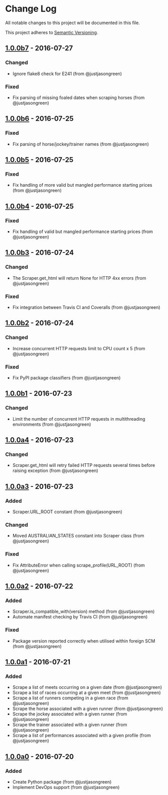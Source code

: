 # Change Log

All notable changes to this project will be documented in this file.

This project adheres to [Semantic Versioning](http://semver.org/).


## [1.0.0b7] - 2016-07-27

### Changed

- Ignore flake8 check for E241 (from @justjasongreen)

### Fixed

- Fix parsing of missing foaled dates when scraping horses (from @justjasongreen)


## [1.0.0b6] - 2016-07-25

### Fixed

- Fix parsing of horse/jockey/trainer names (from @justjasongreen)


## [1.0.0b5] - 2016-07-25

### Fixed

- Fix handling of more valid but mangled performance starting prices (from @justjasongreen)


## [1.0.0b4] - 2016-07-25

### Fixed

- Fix handling of valid but mangled performance starting prices (from @justjasongreen)


## [1.0.0b3] - 2016-07-24

### Changed

- The Scraper.get_html will return None for HTTP 4xx errors (from @justjasongreen)

### Fixed

- Fix integration between Travis CI and Coveralls (from @justjasongreen)


## [1.0.0b2] - 2016-07-24

### Changed

- Increase concurrent HTTP requests limit to CPU count x 5 (from @justjasongreen)

### Fixed

- Fix PyPI package classifiers (from @justjasongreen)


## [1.0.0b1] - 2016-07-23

### Changed

- Limit the number of concurrent HTTP requests in multithreading environments (from @justjasongreen)


## [1.0.0a4] - 2016-07-23

### Changed

- Scraper.get_html will retry failed HTTP requests several times before raising exception (from @justjasongreen)


## [1.0.0a3] - 2016-07-23

### Added

- Scraper.URL_ROOT constant (from @justjasongreen)

### Changed

- Moved AUSTRALIAN_STATES constant into Scraper class (from @justjasongreen)

### Fixed

- Fix AttributeError when calling scrape_profile(URL_ROOT) (from @justjasongreen)


## [1.0.0a2] - 2016-07-22

### Added

- Scraper.is_compatible_with(version) method (from @justjasongreen)
- Automate manifest checking by Travis CI (from @justjasongreen)

### Fixed

- Package version reported correctly when utilised within foreign SCM (from @justjasongreen)


## [1.0.0a1] - 2016-07-21

### Added

- Scrape a list of meets occurring on a given date (from @justjasongreen)
- Scrape a list of races occurring at a given meet (from @justjasongreen)
- Scrape a list of runners competing in a given race (from @justjasongreen)
- Scrape the horse associated with a given runner (from @justjasongreen)
- Scrape the jockey associated with a given runner (from @justjasongreen)
- Scrape the trainer associated with a given runner (from @justjasongreen)
- Scrape a list of performances associated with a given profile (from @justjasongreen)


## [1.0.0a0] - 2016-07-20

### Added

- Create Python package (from @justjasongreen)
- Implement DevOps support (from @justjasongreen)


[1.0.0b7]: https://github.com/justjasongreen/punters_client/compare/1.0.0b6...1.0.0b7
[1.0.0b6]: https://github.com/justjasongreen/punters_client/compare/1.0.0b5...1.0.0b6
[1.0.0b5]: https://github.com/justjasongreen/punters_client/compare/1.0.0b4...1.0.0b5
[1.0.0b4]: https://github.com/justjasongreen/punters_client/compare/1.0.0b3...1.0.0b4
[1.0.0b3]: https://github.com/justjasongreen/punters_client/compare/1.0.0b2...1.0.0b3
[1.0.0b2]: https://github.com/justjasongreen/punters_client/compare/1.0.0b1...1.0.0b2
[1.0.0b1]: https://github.com/justjasongreen/punters_client/compare/1.0.0a4...1.0.0b1
[1.0.0a4]: https://github.com/justjasongreen/punters_client/compare/1.0.0a3...1.0.0a4
[1.0.0a3]: https://github.com/justjasongreen/punters_client/compare/1.0.0a2...1.0.0a3
[1.0.0a2]: https://github.com/justjasongreen/punters_client/compare/1.0.0a1...1.0.0a2
[1.0.0a1]: https://github.com/justjasongreen/punters_client/compare/1.0.0a0...1.0.0a1
[1.0.0a0]: https://github.com/justjasongreen/punters_client/tree/1.0.0a0
